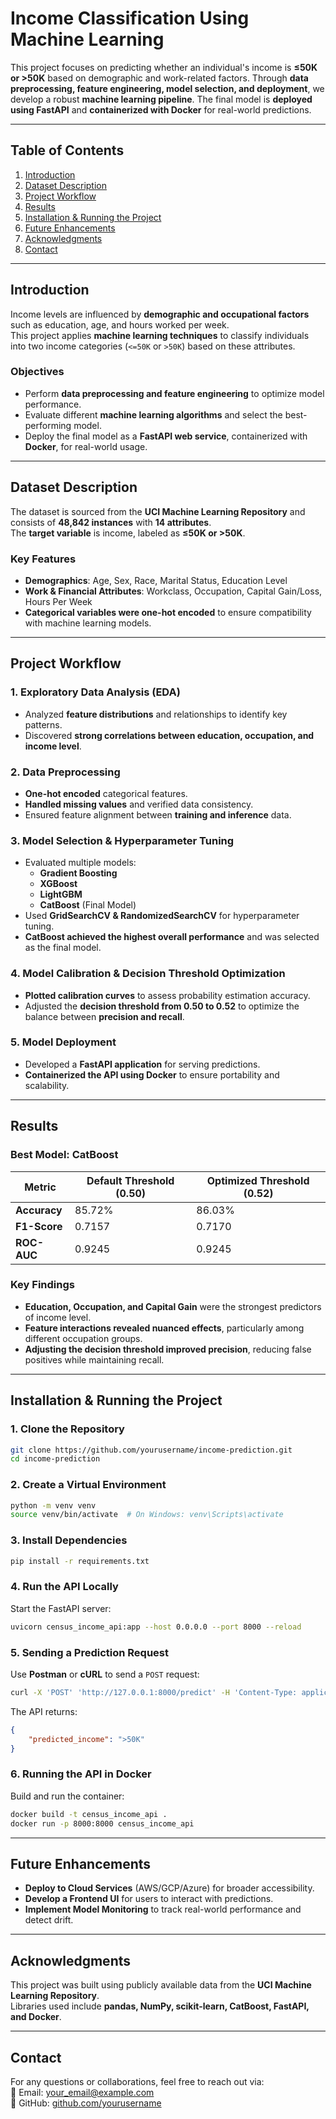 # **Income Classification Using Machine Learning**

This project focuses on predicting whether an individual's income is **≤50K or >50K** based on demographic and work-related factors. Through **data preprocessing, feature engineering, model selection, and deployment**, we develop a robust **machine learning pipeline**. The final model is **deployed using FastAPI** and **containerized with Docker** for real-world predictions.

---

## **Table of Contents**
1. [Introduction](#introduction)  
2. [Dataset Description](#dataset-description)  
3. [Project Workflow](#project-workflow)  
4. [Results](#results)  
5. [Installation & Running the Project](#installation--running-the-project)  
6. [Future Enhancements](#future-enhancements)  
7. [Acknowledgments](#acknowledgments)  
8. [Contact](#contact)  

---

## **Introduction**
Income levels are influenced by **demographic and occupational factors** such as education, age, and hours worked per week.  
This project applies **machine learning techniques** to classify individuals into two income categories (`<=50K` or `>50K`) based on these attributes.

### **Objectives**
- Perform **data preprocessing and feature engineering** to optimize model performance.
- Evaluate different **machine learning algorithms** and select the best-performing model.
- Deploy the final model as a **FastAPI web service**, containerized with **Docker**, for real-world usage.

---

## **Dataset Description**
The dataset is sourced from the **UCI Machine Learning Repository** and consists of **48,842 instances** with **14 attributes**.  
The **target variable** is income, labeled as **≤50K or >50K**.

### **Key Features**
- **Demographics**: Age, Sex, Race, Marital Status, Education Level  
- **Work & Financial Attributes**: Workclass, Occupation, Capital Gain/Loss, Hours Per Week  
- **Categorical variables were one-hot encoded** to ensure compatibility with machine learning models.

---

## **Project Workflow**

### **1. Exploratory Data Analysis (EDA)**
- Analyzed **feature distributions** and relationships to identify key patterns.
- Discovered **strong correlations between education, occupation, and income level**.

### **2. Data Preprocessing**
- **One-hot encoded** categorical features.
- **Handled missing values** and verified data consistency.
- Ensured feature alignment between **training and inference** data.

### **3. Model Selection & Hyperparameter Tuning**
- Evaluated multiple models:
  - **Gradient Boosting**
  - **XGBoost**
  - **LightGBM**
  - **CatBoost** (Final Model)
- Used **GridSearchCV & RandomizedSearchCV** for hyperparameter tuning.
- **CatBoost achieved the highest overall performance** and was selected as the final model.

### **4. Model Calibration & Decision Threshold Optimization**
- **Plotted calibration curves** to assess probability estimation accuracy.
- Adjusted the **decision threshold from 0.50 to 0.52** to optimize the balance between **precision and recall**.

### **5. Model Deployment**
- Developed a **FastAPI application** for serving predictions.
- **Containerized the API using Docker** to ensure portability and scalability.

---

## **Results**

### **Best Model: CatBoost**
| Metric     | Default Threshold (0.50) | Optimized Threshold (0.52) |
|------------|----------------|----------------|
| **Accuracy** | 85.72% | 86.03% |
| **F1-Score** | 0.7157 | 0.7170 |
| **ROC-AUC** | 0.9245 | 0.9245 |

### **Key Findings**
- **Education, Occupation, and Capital Gain** were the strongest predictors of income level.
- **Feature interactions revealed nuanced effects**, particularly among different occupation groups.
- **Adjusting the decision threshold improved precision**, reducing false positives while maintaining recall.

---

## **Installation & Running the Project**

### **1. Clone the Repository**
``` bash
git clone https://github.com/yourusername/income-prediction.git
cd income-prediction
```

### **2. Create a Virtual Environment**
``` bash
python -m venv venv
source venv/bin/activate  # On Windows: venv\Scripts\activate
```

### **3. Install Dependencies**
``` bash
pip install -r requirements.txt
```

### **4. Run the API Locally**
Start the FastAPI server:
``` bash
uvicorn census_income_api:app --host 0.0.0.0 --port 8000 --reload
```

### **5. Sending a Prediction Request**
Use **Postman** or **cURL** to send a `POST` request:
``` bash
curl -X 'POST' 'http://127.0.0.1:8000/predict' -H 'Content-Type: application/json' -d '{"features": [39, 13, 0, 0, 40, 1, 0, 1, 1, 0, 1, 1, ... ]}'
```

The API returns:
``` json
{
    "predicted_income": ">50K"
}
```

### **6. Running the API in Docker**
Build and run the container:
``` bash
docker build -t census_income_api .
docker run -p 8000:8000 census_income_api
```

---

## **Future Enhancements**
- **Deploy to Cloud Services** (AWS/GCP/Azure) for broader accessibility.
- **Develop a Frontend UI** for users to interact with predictions.
- **Implement Model Monitoring** to track real-world performance and detect drift.

---

## **Acknowledgments**
This project was built using publicly available data from the **UCI Machine Learning Repository**.  
Libraries used include **pandas, NumPy, scikit-learn, CatBoost, FastAPI, and Docker**.

---

## **Contact**
For any questions or collaborations, feel free to reach out via:  
📧 Email: [your_email@example.com](mailto:your_email@example.com)  
🔗 GitHub: [github.com/yourusername](https://github.com/yourusername)  

